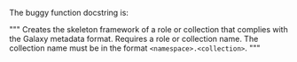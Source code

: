The buggy function docstring is:

"""
Creates the skeleton framework of a role or collection that complies with the Galaxy metadata format.
Requires a role or collection name. The collection name must be in the format ``<namespace>.<collection>``.
"""
